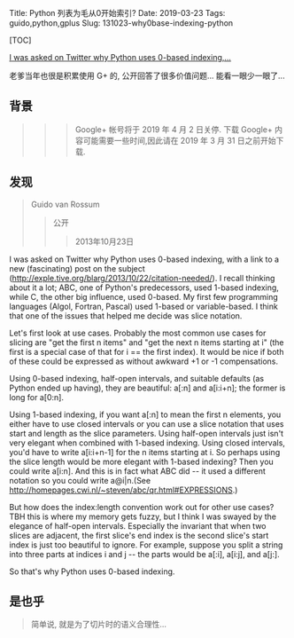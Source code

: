 Title: Python 列表为毛从0开始索引?
Date: 2019-03-23
Tags: guido,python,gplus
Slug: 131023-why0base-indexing-python


[TOC]


[I was asked on Twitter why Python uses 0\-based indexing,...](https://plus.google.com/115212051037621986145/posts/YTUxbXYZyfi)

老爹当年也很是积累使用 G+ 的,
公开回答了很多价值问题...
能看一眼少一眼了...


## 背景

>>> Google+ 帐号将于 2019 年 4 月 2 日关停. 下载 Google+ 内容可能需要一些时间,因此请在 2019 年 3 月 31 日之前开始下载. 

## 发现
> Guido van Rossum
>> 公开
>>> 2013年10月23日

I was asked on Twitter why Python uses 0-based indexing, with a link to a new (fascinating) post on the subject (http://exple.tive.org/blarg/2013/10/22/citation-needed/). I recall thinking about it a lot; ABC, one of Python's predecessors, used 1-based indexing, while C, the other big influence, used 0-based. My first few programming languages (Algol, Fortran, Pascal) used 1-based or variable-based. I think that one of the issues that helped me decide was slice notation.

Let's first look at use cases. Probably the most common use cases for slicing are "get the first n items" and "get the next n items starting at i" (the first is a special case of that for i == the first index). It would be nice if both of these could be expressed as without awkward +1 or -1 compensations.

Using 0-based indexing, half-open intervals, and suitable defaults (as Python ended up having), they are beautiful: a[:n] and a[i:i+n]; the former is long for a[0:n].

Using 1-based indexing, if you want a[:n] to mean the first n elements, you either have to use closed intervals or you can use a slice notation that uses start and length as the slice parameters. Using half-open intervals just isn't very elegant when combined with 1-based indexing. Using closed intervals, you'd have to write a[i:i+n-1] for the n items starting at i. So perhaps using the slice length would be more elegant with 1-based indexing? Then you could write a[i:n]. And this is in fact what ABC did -- it used a different notation so you could write a@i|n.(See http://homepages.cwi.nl/~steven/abc/qr.html#EXPRESSIONS.)

But how does the index:length convention work out for other use cases? TBH this is where my memory gets fuzzy, but I think I was swayed by the elegance of half-open intervals. Especially the invariant that when two slices are adjacent, the first slice's end index is the second slice's start index is just too beautiful to ignore. For example, suppose you split a string into three parts at indices i and j -- the parts would be a[:i], a[i:j], and a[j:].

So that's why Python uses 0-based indexing.

## 是也乎

> 简单说, 就是为了切片时的语义合理性...
